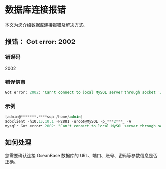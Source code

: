 # 数据库连接报错

本文为您介绍数据库连接报错及解决方式。

## 报错： Got error: 2002

### 错误码

2002

### 错误信息

```sql
Got error: 2002: "Can't connect to local MySQL server through socket '/var/lib/mysql/mysql.sock' (2)" when trying to connect
```

### 示例

```sql
[admin@*******.****sqa /home/admin]
$obclient -h10.10.10.1 -P2881 -uroot@MySQL -p_***2***_ -A
mysql: Got error: 2002: "Can't connect to local MySQL server through socket '/var/lib/mysql/mysql.sock' (2)" when trying to connect
```

## 如何处理

您需要确认连接 OceanBase 数据库的 URL、端口、账号、密码等参数信息是否正确。
